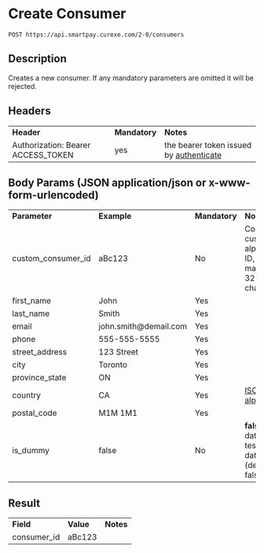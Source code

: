 # Create Consumer

~~~
POST https://api.smartpay.curexe.com/2-0/consumers
~~~

## Description

Creates a new consumer.  If any mandatory parameters are omitted it will be rejected.

## Headers

<table>
  <tr>
    <td><b>Header</b></td>
    <td><b>Mandatory</b></td>
    <td><b>Notes</b></td>
  </tr>
  <tr>
    <td>Authorization: Bearer ACCESS_TOKEN</td>
    <td>yes</td>
    <td>the bearer token issued by <a href="..\authenticate\authenticate.md">authenticate</a></td>
  </tr>
</table>

## Body Params (JSON application/json or x-www-form-urlencoded)

<table>
  <tr>
    <td><b>Parameter</b></td>
    <td><b>Example</b></td>
    <td><b>Mandatory</b></td>
    <td><b>Notes</b></td>
  </tr>
  <tr>
    <td>custom_consumer_id</td>
    <td>aBc123</td>
    <td>No</td>
    <td>Configurable custom alphanumeric ID, up to a maximum of 32 characters</td>
  </tr>
  <tr>
    <td>first_name</td>
    <td>John</td>
    <td>Yes</td>
    <td></td>
  </tr>
  <tr>
    <td>last_name</td>
    <td>Smith</td>
    <td>Yes</td>
    <td></td>
  </tr>
  <tr>
    <td>email</td>
    <td>john.smith@demail.com</td>
    <td>Yes</td>
    <td></td>
  </tr>
  <tr>
    <td>phone</td>
    <td>555-555-5555</td>
    <td>Yes</td>
    <td></td>
  </tr>
  <tr>
    <td>street_address</td>
    <td>123 Street</td>
    <td>Yes</td>
    <td></td>
  </tr>
  <tr>
    <td>city</td>
    <td>Toronto</td>
    <td>Yes</td>
    <td></td>
  </tr>
  <tr>
    <td>province_state</td>
    <td>ON</td>
    <td>Yes</td>
    <td></td>
  </tr>
  <tr>
    <td>country</td>
    <td>CA</td>
    <td>Yes</td>
    <td><a href="https://en.wikipedia.org/wiki/ISO_4217">ISO 3166-1 alpha-2</a></td>
  </tr>
  <tr>
    <td>postal_code</td>
    <td>M1M 1M1</td>
    <td>Yes</td>
    <td></td>
  </tr>
  <tr>
    <td>is_dummy</td>
    <td>false</td>
    <td>No</td>
    <td><b>false</b> for live data, <b>true</b> for test 'dummy' data (defaults to false)</td>
  </tr>
</table>

## Result

<table>
  <tr>
    <td><b>Field</b></td>
    <td><b>Value</b></td>
    <td><b>Notes</b></td>
  </tr>
  <tr>
    <td>consumer_id</td>
    <td>aBc123</td>
    <td></td>
  </tr>
</table>
